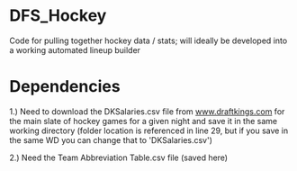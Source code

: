 # DFS_Hockey
Code for pulling together hockey data / stats; will ideally be developed into a working automated lineup builder

# Dependencies
1.) Need to download the DKSalaries.csv file from www.draftkings.com for the main slate of hockey games for a given night and save it in the same working directory (folder location is referenced in line 29, but if you save in the same WD you can change that to 'DKSalaries.csv') 

2.) Need the Team Abbreviation Table.csv file (saved here)

